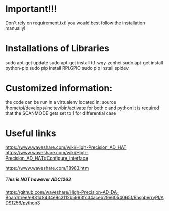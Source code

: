 
# Important!!!
Don't rely on requirement.txt! you would best follow the installation manually! 

# Installations of Libraries
sudo apt-get update
sudo apt-get install ttf-wqy-zenhei
sudo apt-get install python-pip 
sudo pip install RPi.GPIO
sudo pip install spidev

# Customized information:
the code can be run in a virtualenv located in: source /home/pi/develops/incitev/bin/activate
for both c and python it is required that the SCANMODE gets set to 1 for differential case

# Useful links
https://www.waveshare.com/wiki/High-Precision_AD_HAT
https://www.waveshare.com/wiki/High-Precision_AD_HAT#Configure_interface

https://www.waveshare.com/18983.htm
##### This is NOT however ADC1263
https://github.com/waveshare/High-Precision-AD-DA-Board/tree/e831d8434e9c3112b5993fc34aceb29e6054065f/RaspberryPI/ADS1256/python3